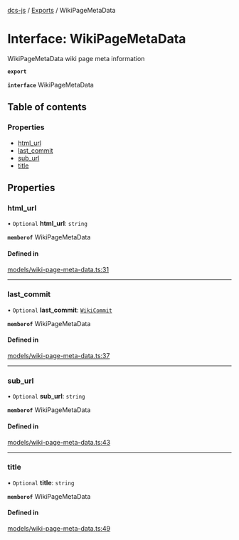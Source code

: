 [dcs-js](../README.md) / [Exports](../modules.md) / WikiPageMetaData

# Interface: WikiPageMetaData

WikiPageMetaData wiki page meta information

**`export`**

**`interface`** WikiPageMetaData

## Table of contents

### Properties

- [html\_url](WikiPageMetaData.md#html_url)
- [last\_commit](WikiPageMetaData.md#last_commit)
- [sub\_url](WikiPageMetaData.md#sub_url)
- [title](WikiPageMetaData.md#title)

## Properties

### <a id="html_url" name="html_url"></a> html\_url

• `Optional` **html\_url**: `string`

**`memberof`** WikiPageMetaData

#### Defined in

[models/wiki-page-meta-data.ts:31](https://github.com/unfoldingWord/dcs-js/blob/b29eb7a/models/wiki-page-meta-data.ts#L31)

___

### <a id="last_commit" name="last_commit"></a> last\_commit

• `Optional` **last\_commit**: [`WikiCommit`](WikiCommit.md)

**`memberof`** WikiPageMetaData

#### Defined in

[models/wiki-page-meta-data.ts:37](https://github.com/unfoldingWord/dcs-js/blob/b29eb7a/models/wiki-page-meta-data.ts#L37)

___

### <a id="sub_url" name="sub_url"></a> sub\_url

• `Optional` **sub\_url**: `string`

**`memberof`** WikiPageMetaData

#### Defined in

[models/wiki-page-meta-data.ts:43](https://github.com/unfoldingWord/dcs-js/blob/b29eb7a/models/wiki-page-meta-data.ts#L43)

___

### <a id="title" name="title"></a> title

• `Optional` **title**: `string`

**`memberof`** WikiPageMetaData

#### Defined in

[models/wiki-page-meta-data.ts:49](https://github.com/unfoldingWord/dcs-js/blob/b29eb7a/models/wiki-page-meta-data.ts#L49)
